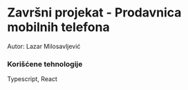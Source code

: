 # Završni projekat - Prodavnica mobilnih telefona

Autor: Lazar Milosavljević

### Korišćene tehnologije

Typescript, React
